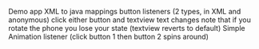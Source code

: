 Demo app
XML to java mappings
button listeners (2 types, in XML and anonymous)
click either button and textview text changes
note that if you rotate the phone you lose your state (textview reverts to default)
Simple Animation listener (click button 1 then button 2 spins around)
